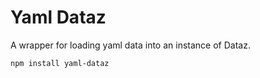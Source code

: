 # Yaml Dataz

A wrapper for loading yaml data into an instance of Dataz.

```
npm install yaml-dataz
```
